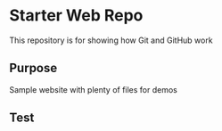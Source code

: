 # Starter Web Repo

This repository is for showing how Git and GitHub work

## Purpose

Sample website with plenty of files for demos

## Test